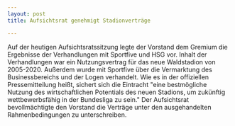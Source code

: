 ```yaml
---
layout: post
title: Aufsichtsrat genehmigt Stadionverträge

---
```


Auf der heutigen Aufsichtsratssitzung legte der Vorstand dem Gremium die Ergebnisse der Verhandlungen mit Sportfive und HSG vor. Inhalt der Verhandlungen war ein Nutzungsvertrag für das neue Waldstadion von 2005-2020. Außerdem wurde mit Sportfive über die Vermarktung des Businessbereichs und der Logen verhandelt. Wie es in der offiziellen Pressemitteilung heißt, sichert sich die Eintracht "eine bestmögliche Nutzung des wirtschaftlichen Potentials des neuen Stadions, um zukünftig wettbewerbsfähig in der Bundesliga zu sein." Der Aufsichtsrat bevollmächtigte den Vorstand die Verträge unter den ausgehandelten Rahmenbedingungen zu unterschreiben.


